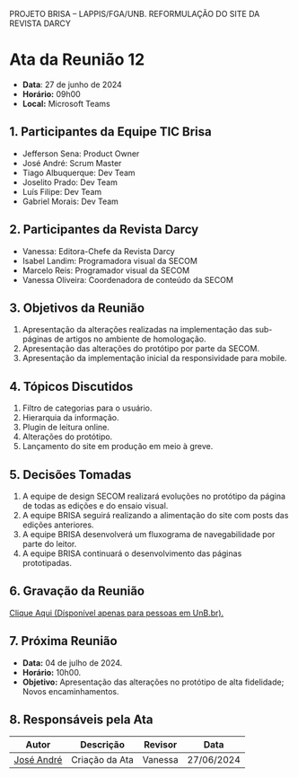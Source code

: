 PROJETO BRISA – LAPPIS/FGA/UNB. 
REFORMULAÇÃO DO SITE DA REVISTA DARCY

# Ata da Reunião 12
- **Data**: 27 de junho de 2024
- **Horário:** 09h00
- **Local:** Microsoft Teams

## 1. Participantes da Equipe TIC Brisa

- Jefferson Sena: Product Owner
- José André: Scrum Master
- Tiago Albuquerque: Dev Team
- Joselito Prado: Dev Team
- Luís Filipe: Dev Team
- Gabriel Morais: Dev Team

## 2. Participantes da Revista Darcy

- Vanessa: Editora-Chefe da Revista Darcy
- Isabel Landim: Programadora visual da SECOM
- Marcelo Reis: Programador visual da SECOM
- Vanessa Oliveira: Coordenadora de conteúdo da SECOM

## 3. Objetivos da Reunião

1. Apresentação da alterações realizadas na implementação das sub-páginas de artigos no ambiente de homologação.
2. Apresentação das alterações do protótipo por parte da SECOM.
3. Apresentação da implementação inicial da responsividade para mobile.

## 4. Tópicos Discutidos

1. Filtro de categorias para o usuário.
2. Hierarquia da informação.
3. Plugin de leitura online.
4. Alterações do protótipo.
5. Lançamento do site em produção em meio à greve.

## 5. Decisões Tomadas

1. A equipe de design SECOM realizará evoluções no protótipo da página de todas as edições e do ensaio visual.
2. A equipe BRISA seguirá realizando a alimentação do site com posts das edições anteriores.
3. A equipe BRISA desenvolverá um fluxograma de navegabilidade por parte do leitor.
4. A equipe BRISA continuará o desenvolvimento das páginas prototipadas. 

## 6. Gravação da Reunião
[Clique Aqui (Dísponível apenas para pessoas em UnB.br).](https://unbbr.sharepoint.com/:v:/s/BRISA-RevistaDarcy/Ec-UKa_bj_pKkxf4-TJSrzYBqIsbX0mrb1TLh9WpOKWbEA?e=fd82g5&nav=eyJyZWZlcnJhbEluZm8iOnsicmVmZXJyYWxBcHAiOiJTdHJlYW1XZWJBcHAiLCJyZWZlcnJhbFZpZXciOiJTaGFyZURpYWxvZy1MaW5rIiwicmVmZXJyYWxBcHBQbGF0Zm9ybSI6IldlYiIsInJlZmVycmFsTW9kZSI6InZpZXcifX0%3D)

## 7. Próxima Reunião

- **Data:** 04 de julho de 2024.
- **Horário:** 10h00.
- **Objetivo:** Apresentação das alterações no protótipo de alta fidelidade; Novos encaminhamentos.

## 8. Responsáveis pela Ata
| Autor | Descrição | Revisor | Data |
| ----- | --------- | ---- | ----- |
| [José André ](https://github.com/joseandre25) | Criação da Ata | Vanessa | 27/06/2024 |